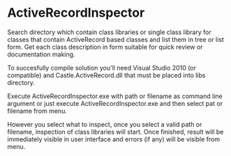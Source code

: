 # ActiveRecordInspector
Search directory which contain class libraries or single class library for classes that contain ActiveRecord based classes and list them in tree or list form. Get each class description in form suitable for quick review or documentation making.

To succesfully compile solution you'll need Visual Studio 2010 (or compatible) and Castle.ActiveRecord.dll that must be placed into libs directory.

Execute ActiveRecordInspector.exe with path or filename as command line argument or just execute ActiveRecordInspector.exe and then select pat or filename from menu. 

However you select what to inspect, once you select a valid path or filename, inspection of class libraries will start. Once finished, result will be immediately visible in user interface and errors (if any) will be visible from menu.
